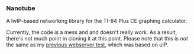 ### Nanotube
A lwIP-based networking library for the TI-84 Plus CE graphing calculator.

Currently, the code is a mess and and doesn't really work.
As a result, there's not much point in cloning it at this point.
Please note that this is *not* the same as my [previous webserver test](https://www.cemetech.net/forum/viewtopic.php?t=16237), which was based on uIP.
